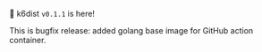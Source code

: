🎉 k6dist `v0.1.1` is here!

This is bugfix release: added golang base image for GitHub action container.
